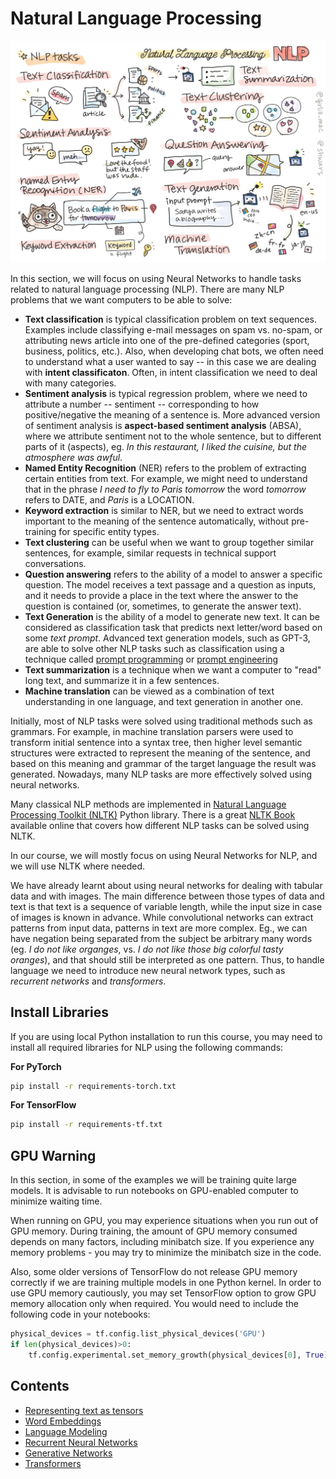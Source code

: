 # Natural Language Processing

![Summary of NLP tasks in a doodle](../sketchnotes/ai-nlp.png)

In this section, we will focus on using Neural Networks to handle tasks related to natural language processing (NLP). There are many NLP problems that we want computers to be able to solve:

* **Text classification** is typical classification problem on text sequences. Examples include classifying e-mail messages on spam vs. no-spam, or attributing news article into one of the pre-defined categories (sport, business, politics, etc.). Also, when developing chat bots, we often need to understand what a user wanted to say -- in this case we are dealing with **intent classificaton**. Often, in intent classification we need to deal with many categories.
* **Sentiment analysis** is typical regression problem, where we need to attribute a number -- sentiment -- corresponding to how positive/negative the meaning of a sentence is. More advanced version of sentiment analysis is **aspect-based sentiment analysis** (ABSA), where we attribute sentiment not to the whole sentence, but to different parts of it (aspects), eg. *In this restaurant, I liked the cuisine, but the atmosphere was awful*.
* **Named Entity Recognition** (NER) refers to the problem of extracting certain entities from text. For example, we might need to understand that in the phrase *I need to fly to Paris tomorrow* the word *tomorrow* refers to DATE, and *Paris* is a LOCATION.  
* **Keyword extraction** is similar to NER, but we need to extract words important to the meaning of the sentence automatically, without pre-training for specific entity types.
* **Text clustering** can be useful when we want to group together similar sentences, for example, similar requests in technical support conversations.
* **Question answering** refers to the ability of a model to answer a specific question. The model receives a text passage and a question as inputs, and it needs to provide a place in the text where the answer to the question is contained (or, sometimes, to generate the answer text).
* **Text Generation** is the ability of a model to generate new text. It can be considered as classification task that predicts next letter/word based on some *text prompt*. Advanced text generation models, such as GPT-3, are able to solve other NLP tasks such as classification using a technique called [prompt programming](https://towardsdatascience.com/software-3-0-how-prompting-will-change-the-rules-of-the-game-a982fbfe1e0) or [prompt engineering](https://medium.com/swlh/openai-gpt-3-and-prompt-engineering-dcdc2c5fcd29)
* **Text summarization** is a technique when we want a computer to "read" long text, and summarize it in a few sentences.
* **Machine translation** can be viewed as a combination of text understanding in one language, and text generation in another one.

Initially, most of NLP tasks were solved using traditional methods such as grammars. For example, in machine translation parsers were used to transform initial sentence into a syntax tree, then higher level semantic structures were extracted to represent the meaning of the sentence, and based on this meaning and grammar of the target language the result was generated. Nowadays, many NLP tasks are more effectively solved using neural networks.

Many classical NLP methods are implemented in [Natural Language Processing Toolkit (NLTK)](https://www.nltk.org) Python library. There is a great [NLTK Book](https://www.nltk.org/book/) available online that covers how different NLP tasks can be solved using NLTK.

In our course, we will mostly focus on using Neural Networks for NLP, and we will use NLTK where needed.

We have already learnt about using neural networks for dealing with tabular data and with images. The main difference between those types of data and text is that text is a sequence of variable length, while the input size in case of images is known in advance. While convolutional networks can extract patterns from input data, patterns in text are more complex. Eg., we can have negation being separated from the subject be arbitrary many words (eg. *I do not like organges*, vs. *I do not like those big colorful tasty oranges*), and that should still be interpreted as one pattern. Thus, to handle language we need to introduce new neural network types, such as *recurrent networks* and *transformers*.

## Install Libraries

If you are using local Python installation to run this course, you may need to install all required libraries for NLP using the following commands:

**For PyTorch**
```bash
pip install -r requirements-torch.txt
```
**For TensorFlow**
```bash
pip install -r requirements-tf.txt
```

## GPU Warning

In this section, in some of the examples we will be training quite large models. It is advisable to run notebooks on GPU-enabled computer to minimize waiting time.

When running on GPU, you may experience situations when you run out of GPU memory. During training, the amount of GPU memory consumed depends on many factors, including minibatch size. If you experience any memory problems - you may try to minimize the minibatch size in the code.

Also, some older versions of TensorFlow do not release GPU memory correctly if we are training multiple models in one Python kernel. In order to use GPU memory cautiously, you may set TensorFlow option to grow GPU memory allocation only when required. You would need to include the following code in your notebooks:

```python
physical_devices = tf.config.list_physical_devices('GPU') 
if len(physical_devices)>0:
    tf.config.experimental.set_memory_growth(physical_devices[0], True) 
```

## Contents

* [Representing text as tensors](13-TextRep/README.md)
* [Word Embeddings](14-Emdeddings/README.md)
* [Language Modeling](15-LanguageModeling/README.md)
* [Recurrent Neural Networks](16-RNN/README.md)
* [Generative Networks](17-GenerativeNetworks/README.md)
* [Transformers](18-Transformers/README.md)
